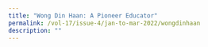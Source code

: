 ```yaml
---
title: "Wong Din Haan: A Pioneer Educator"
permalink: /vol-17/issue-4/jan-to-mar-2022/wongdinhaan
description: ""
---
```


